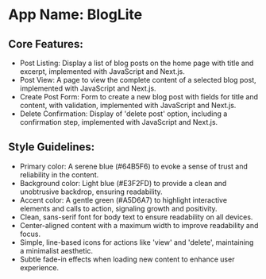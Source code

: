 # **App Name**: BlogLite

## Core Features:

- Post Listing: Display a list of blog posts on the home page with title and excerpt, implemented with JavaScript and Next.js.
- Post View: A page to view the complete content of a selected blog post, implemented with JavaScript and Next.js.
- Create Post Form: Form to create a new blog post with fields for title and content, with validation, implemented with JavaScript and Next.js.
- Delete Confirmation: Display of 'delete post' option, including a confirmation step, implemented with JavaScript and Next.js.

## Style Guidelines:

- Primary color: A serene blue (#64B5F6) to evoke a sense of trust and reliability in the content.
- Background color: Light blue (#E3F2FD) to provide a clean and unobtrusive backdrop, ensuring readability.
- Accent color: A gentle green (#A5D6A7) to highlight interactive elements and calls to action, signaling growth and positivity.
- Clean, sans-serif font for body text to ensure readability on all devices.
- Center-aligned content with a maximum width to improve readability and focus.
- Simple, line-based icons for actions like 'view' and 'delete', maintaining a minimalist aesthetic.
- Subtle fade-in effects when loading new content to enhance user experience.